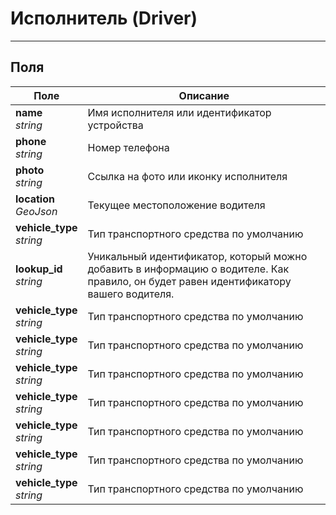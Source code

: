 # Исполнитель \(Driver\)
---

## Поля
| Поле          | Описание      |
| ------------- | ------------- |
|**name** <br/> *string*|Имя исполнителя или идентификатор устройства|
|**phone** <br/> *string*|Номер телефона|
|**photo** <br/> *string*|Ссылка на фото или иконку исполнителя|
|**location** <br/> *GeoJson*|Текущее местоположение водителя|
|**vehicle_type** <br/> *string*| Тип транспортного средства по умолчанию|
|**lookup_id** <br/> *string*|Уникальный идентификатор, который можно добавить в информацию о водителе. Как правило, он будет равен идентификатору вашего водителя.|
|**vehicle_type** <br/> *string*| Тип транспортного средства по умолчанию|
|**vehicle_type** <br/> *string*| Тип транспортного средства по умолчанию|
|**vehicle_type** <br/> *string*| Тип транспортного средства по умолчанию|
|**vehicle_type** <br/> *string*| Тип транспортного средства по умолчанию|
|**vehicle_type** <br/> *string*| Тип транспортного средства по умолчанию|
|**vehicle_type** <br/> *string*| Тип транспортного средства по умолчанию|
|**vehicle_type** <br/> *string*| Тип транспортного средства по умолчанию|
